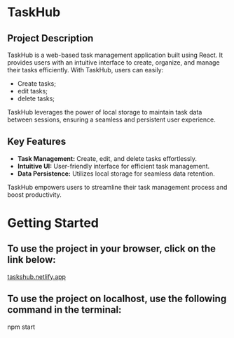 # TaskHub

## Project Description

TaskHub is a web-based task management application built using React. It provides users with an intuitive interface to create, organize, and manage their tasks efficiently. With TaskHub, users can easily:

- Create tasks;
- edit tasks;
- delete tasks;

TaskHub leverages the power of local storage to maintain task data between sessions, ensuring a seamless and persistent user experience.

## Key Features

- **Task Management:** Create, edit, and delete tasks effortlessly.
- **Intuitive UI:** User-friendly interface for efficient task management.
- **Data Persistence:** Utilizes local storage for seamless data retention.

TaskHub empowers users to streamline their task management process and boost productivity.

# Getting Started

## To use the project in your browser, click on the link below:

[taskshub.netlify.app](https://taskshub.netlify.app)

## To use the project on localhost, use the following command in the terminal:

npm start
